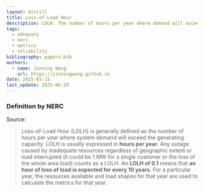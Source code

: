 ```yaml
---
layout: distill
title: Loss-of-Load Hour
description: LOLH. The number of hours per year where demand will exceed the generating capacity.
tags:
  - adequacy
  - nerc
  - metrics
  - reliability
bibliography: papers.bib
authors:
  - name: Jinning Wang
    url: https://jinningwang.github.io
date: 2025-03-15
last_update: 2025-06-20
---
```


### Definition by NERC

Source: <d-cite key="nerc2013probabilistic"></d-cite>

> Loss-of-Load Hour (LOLH) is generally defined as the number of hours per year where system demand will exceed the generating capacity.
> LOLH is usually expressed in **hours per year**.
> Any outage caused by inadequate resources regardless of geographic extent or load interrupted (it could be 1 MW for a single customer or the loss of the whole area load) counts as a LOLH.
> An **LOLH of 0.1** means that **an hour of loss of load is expected for every 10 years**.
> For a particular year, the resources available and load shapes for that year are used to calculate the metrics for that year.
